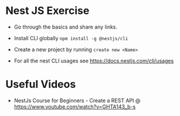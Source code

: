 # Nest JS Exercise
- Go through the basics and share any links. 

- Install CLI globally `npm install -g @nestjs/cli`
- Create a new project by running `create new <Name> `
- For all the nest CLI usages see https://docs.nestjs.com/cli/usages



# Useful Videos

- NestJs Course for Beginners - Create a REST API @ https://www.youtube.com/watch?v=GHTA143_b-s



